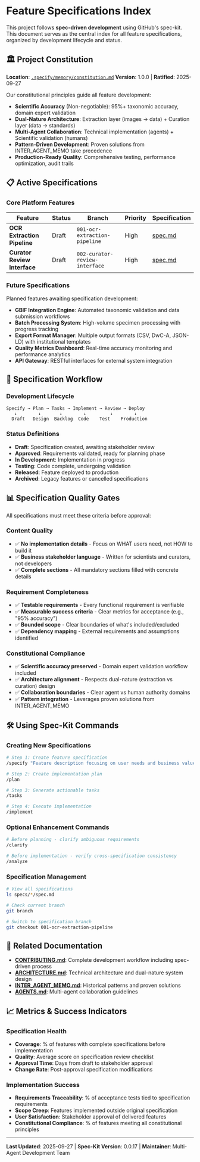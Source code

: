 # Feature Specifications Index

This project follows **spec-driven development** using GitHub's spec-kit. This document serves as the central index for all feature specifications, organized by development lifecycle and status.

## 🏛️ Project Constitution

**Location**: [`.specify/memory/constitution.md`](.specify/memory/constitution.md)
**Version**: 1.0.0 | **Ratified**: 2025-09-27

Our constitutional principles guide all feature development:
- **Scientific Accuracy** (Non-negotiable): 95%+ taxonomic accuracy, domain expert validation
- **Dual-Nature Architecture**: Extraction layer (images → data) + Curation layer (data → standards)
- **Multi-Agent Collaboration**: Technical implementation (agents) + Scientific validation (humans)
- **Pattern-Driven Development**: Proven solutions from INTER_AGENT_MEMO take precedence
- **Production-Ready Quality**: Comprehensive testing, performance optimization, audit trails

## 📋 Active Specifications

### Core Platform Features

| **Feature** | **Status** | **Branch** | **Priority** | **Specification** |
|-------------|------------|------------|--------------|-------------------|
| **OCR Extraction Pipeline** | Draft | `001-ocr-extraction-pipeline` | High | [spec.md](specs/001-ocr-extraction-pipeline/spec.md) |
| **Curator Review Interface** | Draft | `002-curator-review-interface` | High | [spec.md](specs/002-curator-review-interface/spec.md) |

### Future Specifications

Planned features awaiting specification development:

- **GBIF Integration Engine**: Automated taxonomic validation and data submission workflows
- **Batch Processing System**: High-volume specimen processing with progress tracking
- **Export Format Manager**: Multiple output formats (CSV, DwC-A, JSON-LD) with institutional templates
- **Quality Metrics Dashboard**: Real-time accuracy monitoring and performance analytics
- **API Gateway**: RESTful interfaces for external system integration

## 🔄 Specification Workflow

### Development Lifecycle
```
Specify → Plan → Tasks → Implement → Review → Deploy
   ↓        ↓       ↓        ↓         ↓        ↓
  Draft   Design  Backlog  Code    Test    Production
```

### Status Definitions
- **Draft**: Specification created, awaiting stakeholder review
- **Approved**: Requirements validated, ready for planning phase
- **In Development**: Implementation in progress
- **Testing**: Code complete, undergoing validation
- **Released**: Feature deployed to production
- **Archived**: Legacy features or cancelled specifications

## 📊 Specification Quality Gates

All specifications must meet these criteria before approval:

### Content Quality
- ✅ **No implementation details** - Focus on WHAT users need, not HOW to build it
- ✅ **Business stakeholder language** - Written for scientists and curators, not developers
- ✅ **Complete sections** - All mandatory sections filled with concrete details

### Requirement Completeness
- ✅ **Testable requirements** - Every functional requirement is verifiable
- ✅ **Measurable success criteria** - Clear metrics for acceptance (e.g., "95% accuracy")
- ✅ **Bounded scope** - Clear boundaries of what's included/excluded
- ✅ **Dependency mapping** - External requirements and assumptions identified

### Constitutional Compliance
- ✅ **Scientific accuracy preserved** - Domain expert validation workflow included
- ✅ **Architecture alignment** - Respects dual-nature (extraction vs curation) design
- ✅ **Collaboration boundaries** - Clear agent vs human authority domains
- ✅ **Pattern integration** - Leverages proven solutions from INTER_AGENT_MEMO

## 🛠️ Using Spec-Kit Commands

### Creating New Specifications
```bash
# Step 1: Create feature specification
/specify "Feature description focusing on user needs and business value"

# Step 2: Create implementation plan
/plan

# Step 3: Generate actionable tasks
/tasks

# Step 4: Execute implementation
/implement
```

### Optional Enhancement Commands
```bash
# Before planning - clarify ambiguous requirements
/clarify

# Before implementation - verify cross-specification consistency
/analyze
```

### Specification Management
```bash
# View all specifications
ls specs/*/spec.md

# Check current branch
git branch

# Switch to specification branch
git checkout 001-ocr-extraction-pipeline
```

## 🔗 Related Documentation

- **[CONTRIBUTING.md](CONTRIBUTING.md)**: Complete development workflow including spec-driven process
- **[ARCHITECTURE.md](ARCHITECTURE.md)**: Technical architecture and dual-nature system design
- **[INTER_AGENT_MEMO.md](INTER_AGENT_MEMO.md)**: Historical patterns and proven solutions
- **[AGENTS.md](AGENTS.md)**: Multi-agent collaboration guidelines

## 📈 Metrics & Success Indicators

### Specification Health
- **Coverage**: % of features with complete specifications before implementation
- **Quality**: Average score on specification review checklist
- **Approval Time**: Days from draft to stakeholder approval
- **Change Rate**: Post-approval specification modifications

### Implementation Success
- **Requirements Traceability**: % of acceptance tests tied to specification requirements
- **Scope Creep**: Features implemented outside original specification
- **User Satisfaction**: Stakeholder approval of delivered features
- **Constitutional Compliance**: % of features meeting all constitutional principles

---

**Last Updated**: 2025-09-27 | **Spec-Kit Version**: 0.0.17 | **Maintainer**: Multi-Agent Development Team
